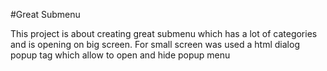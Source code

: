 #Great Submenu

This project is about creating great submenu which has a lot of categories and is opening on big screen.
For small screen was used a html dialog popup tag which allow to open and hide popup menu



